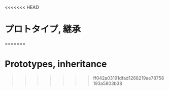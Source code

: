 <<<<<<< HEAD
# プロトタイプ, 継承
=======
# Prototypes, inheritance
>>>>>>> ff042a03191dfad1268219ae78758193a5803b38
